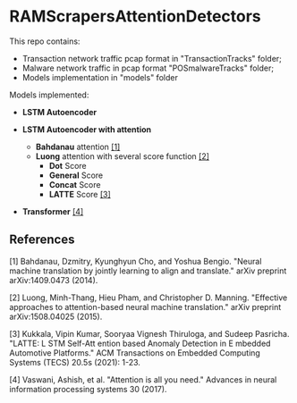# RAMScrapersAttentionDetectors 

This repo contains:

 - Transaction network traffic pcap format in "TransactionTracks" folder;
 - Malware network traffic in pcap format "POSmalwareTracks" folder;
 - Models implementation in "models" folder
 
 Models implemented:
 
 - __LSTM Autoencoder__
 - __LSTM Autoencoder with attention__
 
 	- __Bahdanau__ attention [[1]](#1)
 	- __Luong__ attention with several score function [[2]](#2)
 		- __Dot__ Score
 		- __General__ Score
 		- __Concat__ Score
 		- __LATTE__ Score [[3]](#3)
 - __Transformer__ [[4]](#4)

## References

[1]
Bahdanau, Dzmitry, Kyunghyun Cho, and Yoshua Bengio. "Neural machine translation by jointly learning to align and translate." arXiv preprint arXiv:1409.0473 (2014).

[2]
Luong, Minh-Thang, Hieu Pham, and Christopher D. Manning. "Effective approaches to attention-based neural machine translation." arXiv preprint arXiv:1508.04025 (2015).

[3]
Kukkala, Vipin Kumar, Sooryaa Vignesh Thiruloga, and Sudeep Pasricha. "LATTE: L STM Self-Att ention based Anomaly Detection in E mbedded Automotive Platforms." ACM Transactions on Embedded Computing Systems (TECS) 20.5s (2021): 1-23.

[4]
Vaswani, Ashish, et al. "Attention is all you need." Advances in neural information processing systems 30 (2017).
 

